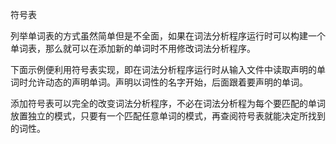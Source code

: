 符号表

列举单词表的方式虽然简单但是不全面，如果在词法分析程序运行时可以构建一个单词表，那么就可以在添加新的单词时不用修改词法分析程序。



下面示例便利用符号表实现，即在词法分析程序运行时从输入文件中读取声明的单词时允许动态的声明单词。声明以词性的名字开始，后面跟着要声明的单词。



添加符号表可以完全的改变词法分析程序，不必在词法分析程为每个要匹配的单词放置独立的模式，只要有一个匹配任意单词的模式，再查阅符号表就能决定所找到的词性。



